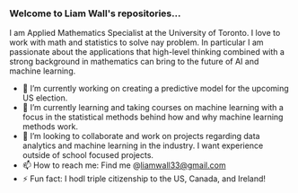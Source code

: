 ### Welcome to Liam Wall's repositories...

I am Applied Mathematics Specialist at the University of Toronto. I love to work with math and statistics to solve nay problem. In particular I am passionate about the applications that high-level thinking combined with a strong background in mathematics can bring to the future of AI and machine learning.

- 🔭 I’m currently working on creating a predictive model for the upcoming US election.
- 🌱 I’m currently learning and taking courses on machine learning with a focus in the statistical methods behind how and why machine learning methods work.
- 👯 I’m looking to collaborate and work on projects regarding data analytics and machine learning in the industry. I want experience outside of school focused projects.
- 📫 How to reach me: Find me @liamwall33@gmail.com
- ⚡ Fun fact: I hodl triple citizenship to the US, Canada, and Ireland!

<!--
**Lwall02/Lwall02** is a ✨ _special_ ✨ repository because its `README.md` (this file) appears on your GitHub profile.

Here are some ideas to get you started:

- 🔭 I’m currently working on ...
- 🌱 I’m currently learning ...
- 👯 I’m looking to collaborate on ...
- 🤔 I’m looking for help with ...
- 💬 Ask me about ...
- 📫 How to reach me: ...
- 😄 Pronouns: ...
- ⚡ Fun fact: ...
-->
